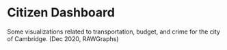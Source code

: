 # Citizen Dashboard

Some visualizations related to transportation, budget, and crime for the city of Cambridge. (Dec 2020, RAWGraphs)
